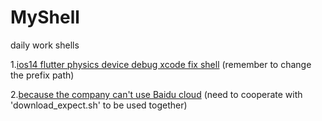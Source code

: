 # MyShell
daily work shells

 
1.[ios14 flutter physics device debug xcode fix shell](https://github.com/Wbqqqq/MyShell/blob/main/iOS_14_flutter_attach_fix.sh) (remember to change the prefix path)

2.[because the company can't use Baidu cloud](https://github.com/Wbqqqq/MyShell/blob/main/start_download) (need to cooperate with 'download_expect.sh' to be used together)

